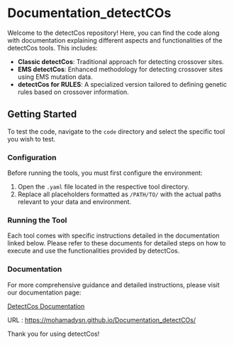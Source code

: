 # Documentation_detectCOs

Welcome to the detectCos repository! Here, you can find the code along with documentation explaining different aspects and functionalities of the detectCos tools. This includes:

- **Classic detectCos**: Traditional approach for detecting crossover sites.
- **EMS detectCos**: Enhanced methodology for detecting crossover sites using EMS mutation data.
- **detectCos for RULES**: A specialized version tailored to defining genetic rules based on crossover information.

## Getting Started

To test the code, navigate to the `code` directory and select the specific tool you wish to test.

### Configuration

Before running the tools, you must first configure the environment:

1. Open the `.yaml` file located in the respective tool directory.
2. Replace all placeholders formatted as `/PATH/TO/` with the actual paths relevant to your data and environment.

### Running the Tool

Each tool comes with specific instructions detailed in the documentation linked below. Please refer to these documents for detailed steps on how to execute and use the functionalities provided by detectCos.

### Documentation

For more comprehensive guidance and detailed instructions, please visit our documentation page:

[DetectCos Documentation](https://mohamadysn.github.io/Documentation_detectCOs/)

URL :  https://mohamadysn.github.io/Documentation_detectCOs/

Thank you for using detectCos!
 

  
 

